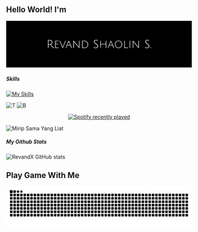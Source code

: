 ## Hello World! I'm 

![REVANDX](img/header.png)








##### Skills

[![My Skills](https://skillicons.dev/icons?i=aws,gcp,azure,react,vue,blender,linux,flutter&perline=4
)](https://skillicons.dev)

![T](https://img.shields.io/badge/TensorFlow-FF6F00?style=for-the-badge&logo=tensorflow&logoColor=white
)
![B](https://img.shields.io/badge/Blockchain.com-121D33?logo=blockchaindotcom&logoColor=fff&style=for-the-badge
)

<div align="center">
  <a href="https://open.spotify.com/user/31x7xtkn4gfpkztr27ajrdoukvcu">
    <img src="https://spotify-recently-played-readme.vercel.app/api?user=31x7xtkn4gfpkztr27ajrdoukvcu&count=5" alt="Spotify recently played"  />
  </a>
</div>

![Mirip Sama Yang Liat](https://media0.giphy.com/media/v1.Y2lkPTc5MGI3NjExemE2dms1eTdzMzV1cmUzazNkMWR4dHhyMXVvbmo3M2F2YmZkaWh4cyZlcD12MV9pbnRlcm5hbF9naWZfYnlfaWQmY3Q9Zw/bbshzgyFQDqPHXBo4c/giphy.gif)

##### My Github Stats

![RevandX GitHub stats](https://github-readme-stats.vercel.app/api?username=revandshaolinst&show_icons=true&theme=radical)


###

<h2 align="left">Play Game With Me</h2>


<img src="https://raw.githubusercontent.com/revandshaolinst/revandshaolinst/output/snake.svg" alt="Snake animation" />

###